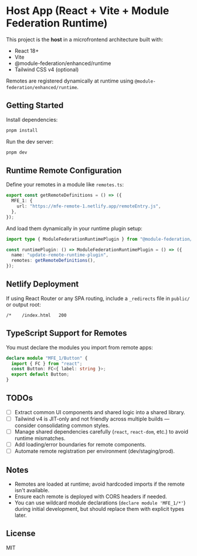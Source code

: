 # Host App (React + Vite + Module Federation Runtime)

This project is the **host** in a microfrontend architecture built with:

- React 18+
- Vite
- @module-federation/enhanced/runtime
- Tailwind CSS v4 (optional)

Remotes are registered dynamically at runtime using `@module-federation/enhanced/runtime`.

## Getting Started

Install dependencies:

```bash
pnpm install
```

Run the dev server:

```bash
pnpm dev
```

## Runtime Remote Configuration

Define your remotes in a module like `remotes.ts`:

```ts
export const getRemoteDefinitions = () => ({
  MFE_1: {
    url: "https://mfe-remote-1.netlify.app/remoteEntry.js",
  },
});
```

And load them dynamically in your runtime plugin setup:

```ts
import type { ModuleFederationRuntimePlugin } from "@module-federation/enhanced/runtime";

const runtimePlugin: () => ModuleFederationRuntimePlugin = () => ({
  name: "update-remote-runtime-plugin",
  remotes: getRemoteDefinitions(),
});
```

## Netlify Deployment

If using React Router or any SPA routing, include a `_redirects` file in `public/` or output root:

```
/*    /index.html   200
```

## TypeScript Support for Remotes

You must declare the modules you import from remote apps:

```ts
declare module "MFE_1/Button" {
  import { FC } from "react";
  const Button: FC<{ label: string }>;
  export default Button;
}
```

## TODOs

- [ ] Extract common UI components and shared logic into a shared library.
- [ ] Tailwind v4 is JIT-only and not friendly across multiple builds — consider consolidating common styles.
- [ ] Manage shared dependencies carefully (`react`, `react-dom`, etc.) to avoid runtime mismatches.
- [ ] Add loading/error boundaries for remote components.
- [ ] Automate remote registration per environment (dev/staging/prod).

## Notes

- Remotes are loaded at runtime; avoid hardcoded imports if the remote isn't available.
- Ensure each remote is deployed with CORS headers if needed.
- You can use wildcard module declarations (`declare module 'MFE_1/*'`) during initial development, but should replace them with explicit types later.

## License

MIT
